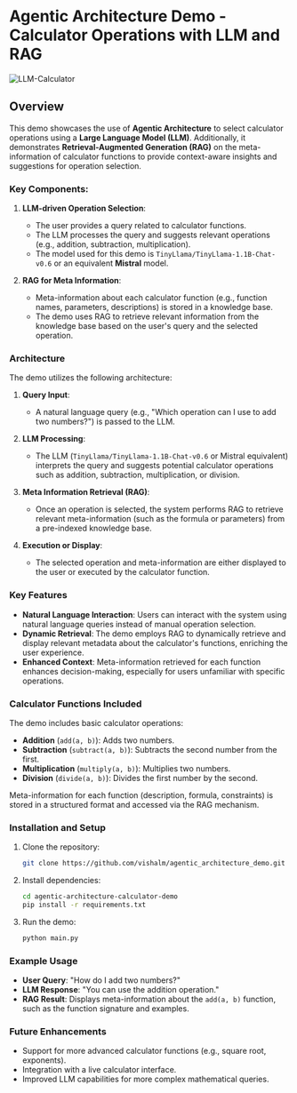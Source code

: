 # Agentic Architecture Demo - Calculator Operations with LLM and RAG
![LLM-Calculator](https://github.com/user-attachments/assets/424082e7-e5d6-41b0-9e60-56405c776c6a)
## Overview

This demo showcases the use of **Agentic Architecture** to select calculator operations using a **Large Language Model (LLM)**. Additionally, it demonstrates **Retrieval-Augmented Generation (RAG)** on the meta-information of calculator functions to provide context-aware insights and suggestions for operation selection.

### Key Components:

1. **LLM-driven Operation Selection**:
   - The user provides a query related to calculator functions.
   - The LLM processes the query and suggests relevant operations (e.g., addition, subtraction, multiplication).
   - The model used for this demo is `TinyLlama/TinyLlama-1.1B-Chat-v0.6` or an equivalent **Mistral** model.
   
2. **RAG for Meta Information**:
   - Meta-information about each calculator function (e.g., function names, parameters, descriptions) is stored in a knowledge base.
   - The demo uses RAG to retrieve relevant information from the knowledge base based on the user's query and the selected operation.

### Architecture

The demo utilizes the following architecture:

1. **Query Input**: 
   - A natural language query (e.g., "Which operation can I use to add two numbers?") is passed to the LLM.
   
2. **LLM Processing**:
   - The LLM (`TinyLlama/TinyLlama-1.1B-Chat-v0.6` or Mistral equivalent) interprets the query and suggests potential calculator operations such as addition, subtraction, multiplication, or division.
   
3. **Meta Information Retrieval (RAG)**:
   - Once an operation is selected, the system performs RAG to retrieve relevant meta-information (such as the formula or parameters) from a pre-indexed knowledge base.
   
4. **Execution or Display**:
   - The selected operation and meta-information are either displayed to the user or executed by the calculator function.

### Key Features

- **Natural Language Interaction**: Users can interact with the system using natural language queries instead of manual operation selection.
- **Dynamic Retrieval**: The demo employs RAG to dynamically retrieve and display relevant metadata about the calculator's functions, enriching the user experience.
- **Enhanced Context**: Meta-information retrieved for each function enhances decision-making, especially for users unfamiliar with specific operations.

### Calculator Functions Included

The demo includes basic calculator operations:
- **Addition** (`add(a, b)`): Adds two numbers.
- **Subtraction** (`subtract(a, b)`): Subtracts the second number from the first.
- **Multiplication** (`multiply(a, b)`): Multiplies two numbers.
- **Division** (`divide(a, b)`): Divides the first number by the second.

Meta-information for each function (description, formula, constraints) is stored in a structured format and accessed via the RAG mechanism.

### Installation and Setup

1. Clone the repository:
   ```bash
   git clone https://github.com/vishalm/agentic_architecture_demo.git
   ```
   
2. Install dependencies:
   ```bash
   cd agentic-architecture-calculator-demo
   pip install -r requirements.txt
   ```
   
3. Run the demo:
   ```bash
   python main.py
   ```

### Example Usage

- **User Query**: "How do I add two numbers?"
- **LLM Response**: "You can use the addition operation."
- **RAG Result**: Displays meta-information about the `add(a, b)` function, such as the function signature and examples.

### Future Enhancements

- Support for more advanced calculator functions (e.g., square root, exponents).
- Integration with a live calculator interface.
- Improved LLM capabilities for more complex mathematical queries.
